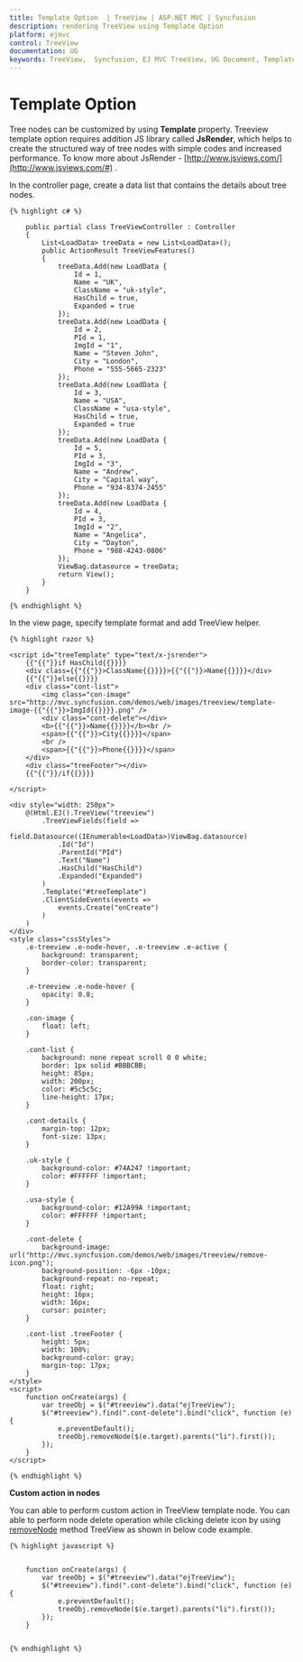 ```yaml
---
title: Template Option  | TreeView | ASP.NET MVC | Syncfusion
description: rendering TreeView using Template Option
platform: ejmvc
control: TreeView
documentation: UG
keywords: TreeView,  Syncfusion, EJ MVC TreeView, UG Document, Template Option
---
```


# Template Option

Tree nodes can be customized by using **Template** property. Treeview template option requires addition JS library called **JsRender**, which helps to create the structured way of tree nodes with simple codes and increased performance. To know more about JsRender - [http://www.jsviews.com/](http://www.jsviews.com/#) .  

In the controller page, create a data list that contains the details about tree nodes.
    
    
    
    {% highlight c# %}
    
        public partial class TreeViewController : Controller
        {
            List<LoadData> treeData = new List<LoadData>();
            public ActionResult TreeViewFeatures()
            {
                treeData.Add(new LoadData { 
                    Id = 1,
                    Name = "UK",
                    ClassName = "uk-style",
                    HasChild = true,
                    Expanded = true
                });
                treeData.Add(new LoadData { 
                    Id = 2,
                    PId = 1,
                    ImgId = "1",
                    Name = "Steven John",
                    City = "London",
                    Phone = "555-5665-2323"
                });
                treeData.Add(new LoadData { 
                    Id = 3,
                    Name = "USA",
                    ClassName = "usa-style",
                    HasChild = true,
                    Expanded = true
                });
                treeData.Add(new LoadData { 
                    Id = 5,
                    PId = 3,
                    ImgId = "3",
                    Name = "Andrew",
                    City = "Capital way", 
                    Phone = "934-8374-2455"
                });
                treeData.Add(new LoadData {
                    Id = 4,
                    PId = 3,
                    ImgId = "2",
                    Name = "Angelica",
                    City = "Dayton",
                    Phone = "988-4243-0806"
                });
                ViewBag.datasource = treeData;
                return View();
            }
        }
        
    {% endhighlight %}
    
    
    
In the view page, specify template format and add TreeView helper.
    
    
    
    {% highlight razor %}
    
    <script id="treeTemplate" type="text/x-jsrender">
        {{"{{"}}if HasChild{{}}}}
        <div class={{"{{"}}>ClassName{{}}}}>{{"{{"}}>Name{{}}}}</div>
        {{"{{"}}else{{}}}}
        <div class="cont-list">
            <img class="con-image" src="http://mvc.syncfusion.com/demos/web/images/treeview/template-image-{{"{{"}}>ImgId{{}}}}.png" />
            <div class="cont-delete"></div>
            <b>{{"{{"}}>Name{{}}}}</b><br />
            <span>{{"{{"}}>City{{}}}}</span>
            <br />
            <span>{{"{{"}}>Phone{{}}}}</span>
        </div>
        <div class="treeFooter"></div>
        {{"{{"}}/if{{}}}}
    
    </script>
    
    <div style="width: 250px">
        @(Html.EJ().TreeView("treeview")
            .TreeViewFields(field =>
                field.Datasource((IEnumerable<LoadData>)ViewBag.datasource)
                .Id("Id")
                .ParentId("PId")
                .Text("Name")
                .HasChild("HasChild")
                .Expanded("Expanded")
            )
            .Template("#treeTemplate")
            .ClientSideEvents(events => 
                events.Create("onCreate")
            )
        )
    </div>
    <style class="cssStyles">
        .e-treeview .e-node-hover, .e-treeview .e-active {
            background: transparent;
            border-color: transparent;
        }
    
        .e-treeview .e-node-hover {
            opacity: 0.8;
        }
    
        .con-image {
            float: left;
        }
    
        .cont-list {
            background: none repeat scroll 0 0 white;
            border: 1px solid #BBBCBB;
            height: 85px;
            width: 200px;
            color: #5c5c5c;
            line-height: 17px;
        }
    
        .cont-details {
            margin-top: 12px;
            font-size: 13px;
        }
    
        .uk-style {
            background-color: #74A247 !important;
            color: #FFFFFF !important;
        }
    
        .usa-style {
            background-color: #12A99A !important;
            color: #FFFFFF !important;
        }
    
        .cont-delete {
            background-image: url("http://mvc.syncfusion.com/demos/web/images/treeview/remove-icon.png");
            background-position: -6px -10px;
            background-repeat: no-repeat;
            float: right;
            height: 16px;
            width: 16px;
            cursor: pointer;
        }
    
        .cont-list .treeFooter {
            height: 5px;
            width: 100%;
            background-color: gray;
            margin-top: 17px;
        }
    </style>
    <script>
        function onCreate(args) {
            var treeObj = $("#treeview").data("ejTreeView");
            $("#treeview").find(".cont-delete").bind("click", function (e) {
                e.preventDefault();
                treeObj.removeNode($(e.target).parents("li").first());
            });
        }
    </script>
    
    {% endhighlight %}
    
    
    
**Custom action in nodes**

You can able to perform custom action in TreeView template node. You can able to perform node delete operation while clicking delete icon by using [removeNode](http://help.syncfusion.com/js/api/ejtreeview#methods:removenode) method TreeView as shown in below code example.
    
    
    
    {% highlight javascript %}
    
    
        function onCreate(args) {
            var treeObj = $("#treeview").data("ejTreeView");
            $("#treeview").find(".cont-delete").bind("click", function (e) {
                e.preventDefault();
                treeObj.removeNode($(e.target).parents("li").first());
            });
        }
    
    
    {% endhighlight %}
    
   